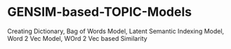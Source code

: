 # GENSIM-based-TOPIC-Models
Creating Dictionary, 
Bag of Words Model, 
Latent Semantic Indexing Model, 
Word 2 Vec Model, 
WOrd 2 Vec based Similarity
